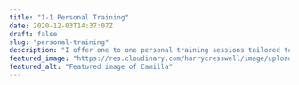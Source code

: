 ```yaml
---
title: "1-1 Personal Training"
date: 2020-12-03T14:37:07Z
draft: false
slug: "personal-training"
description: "I offer one to one personal training sessions tailored to your personal fitness goals."
featured_image: "https://res.cloudinary.com/harrycresswell/image/upload/v1607006817/camilla-cresswell-fitness-personal-training.jpg"
featured_alt: "Featured image of Camilla"
---
```



